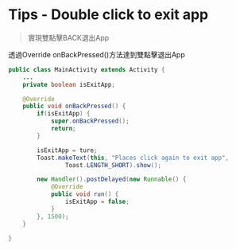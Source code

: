 # Tips - Double click to exit app
> 實現雙點擊BACK退出App		

透過Override onBackPressed()方法達到雙點擊退出App
```java
public class MainActivity extends Activity {
	...
	private boolean isExitApp;

	@Override
	public void onBackPressed() {
		if(isExitApp) {
			super.onBackPressed();
			return;
		}

		isExitApp = ture;
		Toast.makeText(this, "Places click again to exit app",
				Toast.LENGTH_SHORT).show();

		new Handler().postDelayed(new Runnable() {
			@Override
			public void run() {
				isExitApp = false;
			}
		}, 1500);
	}

}
```
